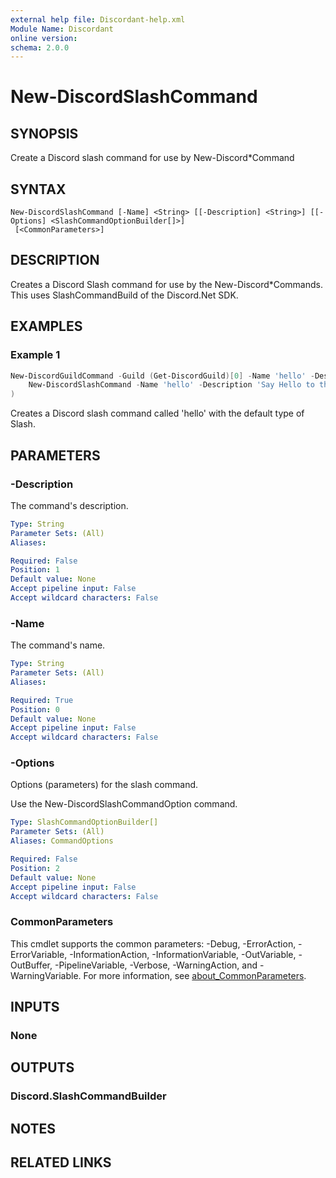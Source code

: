 ```yaml
---
external help file: Discordant-help.xml
Module Name: Discordant
online version:
schema: 2.0.0
---
```


# New-DiscordSlashCommand

## SYNOPSIS
Create a Discord slash command for use by New-Discord*Command

## SYNTAX

```
New-DiscordSlashCommand [-Name] <String> [[-Description] <String>] [[-Options] <SlashCommandOptionBuilder[]>]
 [<CommonParameters>]
```

## DESCRIPTION
Creates a Discord Slash command for use by the New-Discord*Commands. This uses SlashCommandBuild of the Discord.Net SDK.

## EXAMPLES

### Example 1
```powershell
New-DiscordGuildCommand -Guild (Get-DiscordGuild)[0] -Name 'hello' -Description 'Say hello to the bot' -CommandBuilder (
    New-DiscordSlashCommand -Name 'hello' -Description 'Say Hello to the bot'
)
```

Creates a Discord slash command called 'hello' with the default type of Slash.

## PARAMETERS

### -Description
The command's description.

```yaml
Type: String
Parameter Sets: (All)
Aliases:

Required: False
Position: 1
Default value: None
Accept pipeline input: False
Accept wildcard characters: False
```

### -Name
The command's name.

```yaml
Type: String
Parameter Sets: (All)
Aliases:

Required: True
Position: 0
Default value: None
Accept pipeline input: False
Accept wildcard characters: False
```

### -Options
Options (parameters) for the slash command.

Use the New-DiscordSlashCommandOption command.

```yaml
Type: SlashCommandOptionBuilder[]
Parameter Sets: (All)
Aliases: CommandOptions

Required: False
Position: 2
Default value: None
Accept pipeline input: False
Accept wildcard characters: False
```

### CommonParameters
This cmdlet supports the common parameters: -Debug, -ErrorAction, -ErrorVariable, -InformationAction, -InformationVariable, -OutVariable, -OutBuffer, -PipelineVariable, -Verbose, -WarningAction, and -WarningVariable. For more information, see [about_CommonParameters](http://go.microsoft.com/fwlink/?LinkID=113216).

## INPUTS

### None

## OUTPUTS

### Discord.SlashCommandBuilder

## NOTES

## RELATED LINKS
